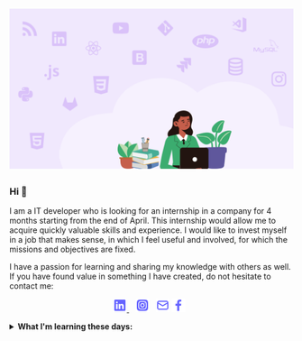 # ![maelleakp](https://github.com/maelleakp/maelleakp/blob/main/banniere.png)

### Hi 👋

I am a IT developer who is looking for an internship in a company for 4 months starting from the end of April. This internship would allow me to acquire quickly valuable skills and experience. 
I would like to invest myself in a job that makes sense, in which I feel useful and involved, for which the missions and objectives are fixed. 

I have a passion for learning and sharing my knowledge with others as well. If you have found value in something I have created, do not hesitate to contact me:

<p align="center">
  <a href="https://www.linkedin.com/in/maelleakpweh/"><img height="24" src="https://github.com/maelleakp/maelleakp/blob/main/linkedin.png?raw=true">    </a>&nbsp;&nbsp;
  <a href="https://www.instagram.com/hewpka/"><img height="24" src="https://github.com/maelleakp/maelleakp/blob/main/instagram-alt.png?raw=true"></a>&nbsp;&nbsp;
  <a href="mailto:akpweh.maelle@hotmail.fr"><img height="24" src="https://github.com/maelleakp/maelleakp/blob/main/envelope-alt.png?raw=true"></a>
  <a href="https://www.facebook.com/maelle.akpweh"><img height="24" src="https://github.com/maelleakp/maelleakp/blob/main/facebook-f.png?raw=true"></a>&nbsp;&nbsp; 
</p>

<details>
  <summary><strong>What I'm learning these days:</strong></summary>
    - .NET </br>
    - C# </br>
    - Symfony </br>
    - React
</details>
